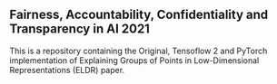 ## Fairness, Accountability, Confidentiality and Transparency in AI 2021

This is a repository containing the Original, Tensoflow 2 and PyTorch implementation of Explaining Groups of Points in Low-Dimensional Representations (ELDR) paper.
